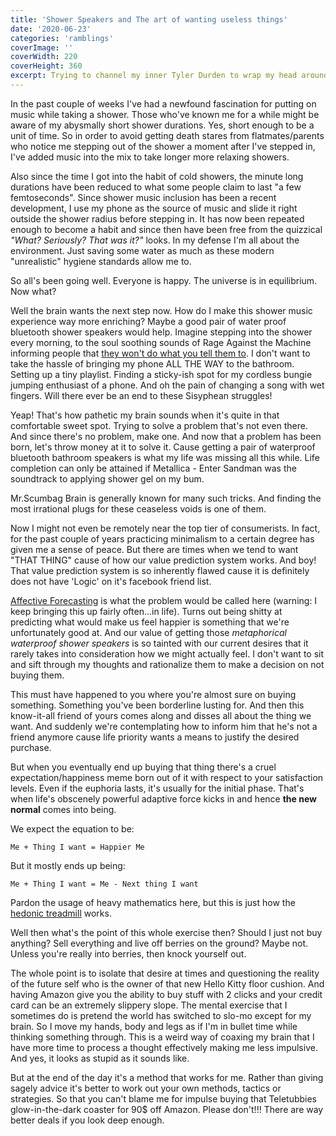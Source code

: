 ```yaml
---
title: 'Shower Speakers and The art of wanting useless things'
date: '2020-06-23'
categories: 'ramblings'
coverImage: ''
coverWidth: 220
coverHeight: 360
excerpt: Trying to channel my inner Tyler Durden to wrap my head around the entrapments of consumerist living
---
```


In the past couple of weeks I've had a newfound fascination for putting on music while taking a shower. Those who've known me for a while might be aware of my abysmally short shower durations. Yes, short enough to be a unit of time. So in order to avoid getting death stares from flatmates/parents who notice me stepping out of the shower a moment after I've stepped in, I've added music into the mix to take longer more relaxing showers.

Also since the time I got into the habit of cold showers, the minute long durations have been reduced to what some people claim to last "a few femtoseconds". Since shower music inclusion has been a recent development, I use my phone as the source of music and slide it right outside the shower radius before stepping in. It has now been repeated enough to become a habit and since then have been free from the quizzical _"What? Seriously? That was it?"_ looks. In my defense I'm all about the environment. Just saving some water as much as these modern "unrealistic" hygiene standards allow me to.

So all's been going well. Everyone is happy. The universe is in equilibrium. Now what?

Well the brain wants the next step now. How do I make this shower music experience way more enriching? Maybe a good pair of water proof bluetooth shower speakers would help. Imagine stepping into the shower every morning, to the soul soothing sounds of Rage Against the Machine informing people that [they won't do what you tell them to](https://www.youtube.com/watch?v=bWXazVhlyxQ). I don't want to take the hassle of bringing my phone ALL THE WAY to the bathroom. Setting up a tiny playlist. Finding a sticky-ish spot for my cordless bungie jumping enthusiast of a phone. And oh the pain of changing a song with wet fingers. Will there ever be an end to these Sisyphean struggles!

Yeap! That's how pathetic my brain sounds when it's quite in that comfortable sweet spot. Trying to solve a problem that's not even there. And since there's no problem, make one. And now that a problem has been born, let's throw money at it to solve it. Cause getting a pair of waterproof bluetooth bathroom speakers is what my life was missing all this while. Life completion can only be attained if Metallica - Enter Sandman was the soundtrack to applying shower gel on my bum.

Mr.Scumbag Brain is generally known for many such tricks. And finding the most irrational plugs for these ceaseless voids is one of them.

Now I might not even be remotely near the top tier of consumerists. In fact, for the past couple of years practicing minimalism to a certain degree has given me a sense of peace. But there are times when we tend to want "THAT THING" cause of how our value prediction system works. And boy! That value prediction system is so inherently flawed cause it is definitely does not have 'Logic' on it's facebook friend list.

[Affective Forecasting](https://positivepsychology.com/affective-forecasting/) is what the problem would be called here (warning: I keep bringing this up fairly often...in life). Turns out being shitty at predicting what would make us feel happier is something that we're unfortunately good at. And our value of getting those _metaphorical waterproof shower speakers_ is so tainted with our current desires that it rarely takes into consideration how we might actually feel. I don't want to sit and sift through my thoughts and rationalize them to make a decision on not buying them.

This must have happened to you where you're almost sure on buying something. Something you've been borderline lusting for. And then this know-it-all friend of yours comes along and disses all about the thing we want. And suddenly we're contemplating how to inform him that he's not a friend anymore cause life priority wants a means to justify the desired purchase.

But when you eventually end up buying that thing there's a cruel expectation/happiness meme born out of it with respect to your satisfaction levels. Even if the euphoria lasts, it's usually for the initial phase. That's when life's obscenely powerful adaptive force kicks in and hence **the new normal** comes into being.

We expect the equation to be:

`Me + Thing I want = Happier Me`

But it mostly ends up being:

`Me + Thing I want = Me - Next thing I want`

Pardon the usage of heavy mathematics here, but this is just how the [hedonic treadmill](https://en.wikipedia.org/wiki/Hedonic_treadmill) works.

Well then what's the point of this whole exercise then? Should I just not buy anything? Sell everything and live off berries on the ground? Maybe not. Unless you're really into berries, then knock yourself out.

The whole point is to isolate that desire at times and questioning the reality of the future self who is the owner of that new Hello Kitty floor cushion. And having Amazon give you the ability to buy stuff with 2 clicks and your credit card can be an extremely slippery slope. The mental exercise that I sometimes do is pretend the world has switched to slo-mo except for my brain. So I move my hands, body and legs as if I'm in bullet time while thinking something through. This is a weird way of coaxing my brain that I have more time to process a thought effectively making me less impulsive. And yes, it looks as stupid as it sounds like.

But at the end of the day it's a method that works for me. Rather than giving sagely advice it's better to work out your own methods, tactics or strategies. So that you can't blame me for impulse buying that Teletubbies glow-in-the-dark coaster for 90$ off Amazon. Please don't!!! There are way better deals if you look deep enough.